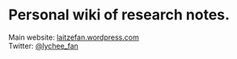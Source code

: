 # Personal wiki of research notes.
Main website: <a href="https://laitzefan.wordpress.com">laitzefan.wordpress.com</a>
<br>Twitter: <a href="https://twitter.com/lychee_fan">@lychee_fan</a>
